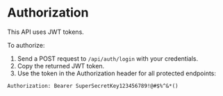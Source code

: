 # Authorization

This API uses JWT tokens.

To authorize:
1. Send a POST request to `/api/auth/login` with your credentials.
2. Copy the returned JWT token.
3. Use the token in the Authorization header for all protected endpoints:

```
Authorization: Bearer SuperSecretKey123456789!@#$%^&*()
```
